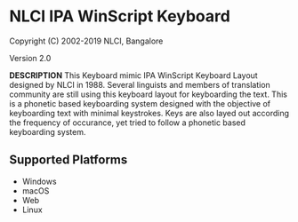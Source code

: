 # NLCI IPA WinScript Keyboard

Copyright (C) 2002-2019 NLCI, Bangalore

Version 2.0

__DESCRIPTION__
This Keyboard mimic IPA WinScript Keyboard Layout designed by NLCI in 1988. Several linguists and members of translation community are still using this keyboard layout for keyboarding the text. This is a phonetic based keyboarding system designed with the objective of keyboarding text with minimal keystrokes. Keys are also layed out according the frequency of occurance, yet tried to follow a phonetic based keyboarding system.


## Supported Platforms
 * Windows
 * macOS
 * Web
 * Linux
